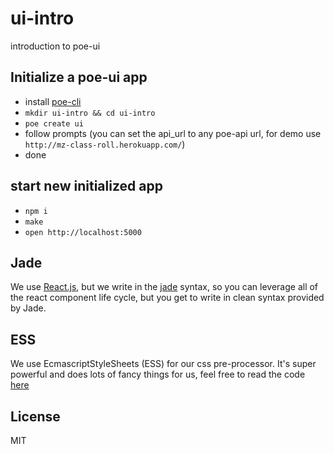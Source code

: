 # ui-intro
introduction to poe-ui

## Initialize a poe-ui app

* install [poe-cli](https://github.com/poegroup/poe-cli)
* `mkdir ui-intro && cd ui-intro`
* `poe create ui`
* follow prompts (you can set the api_url to any poe-api url, for demo use `http://mz-class-roll.herokuapp.com/`)
* done

## start new initialized app
* `npm i`
* `make`
* `open http://localhost:5000`

## Jade
We use [React.js](http://facebook.github.io/react), but we write in the [jade](http://jade-lang.com) syntax, so you can leverage all of the react component life cycle, but you get to write in clean syntax provided by Jade.

## ESS
We use EcmascriptStyleSheets (ESS) for our css pre-processor. It's super powerful and does lots of fancy things for us, feel free to read the code [here](https://github.com/css-utils)

## License
MIT